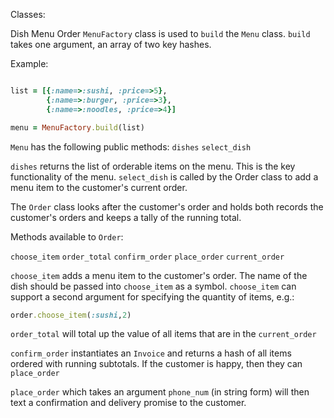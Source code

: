 Classes:

Dish
Menu
Order
`MenuFactory` class is used to `build` the `Menu` class. `build` takes one argument, an array of two key hashes.

Example:

```ruby

list = [{:name=>:sushi, :price=>5},
        {:name=>:burger, :price=>3},
        {:name=>:noodles, :price=>4}]

menu = MenuFactory.build(list)

```

`Menu` has the following public methods:
`dishes`
`select_dish`

`dishes` returns the list of orderable items on the menu. This is the key functionality of the menu.
`select_dish` is called by the Order class to add a menu item to the customer's current order.

The `Order` class looks after the customer's order and holds both records the customer's orders and keeps a tally of the running total.

Methods available to `Order`:

`choose_item`
`order_total`
`confirm_order`
`place_order`
`current_order`

`choose_item` adds a menu item to the customer's order. The name of the dish should be passed into `choose_item` as a symbol. `choose_item` can support a second argument for specifying the quantity of items, e.g.:

```ruby
order.choose_item(:sushi,2)
```

`order_total` will total up the value of all items that are in the `current_order`

`confirm_order` instantiates an `Invoice` and returns a hash of all items ordered with running subtotals. If the customer is happy, then they can `place_order`

`place_order` which takes an argument `phone_num` (in string form) will then text a confirmation and delivery promise to the customer.